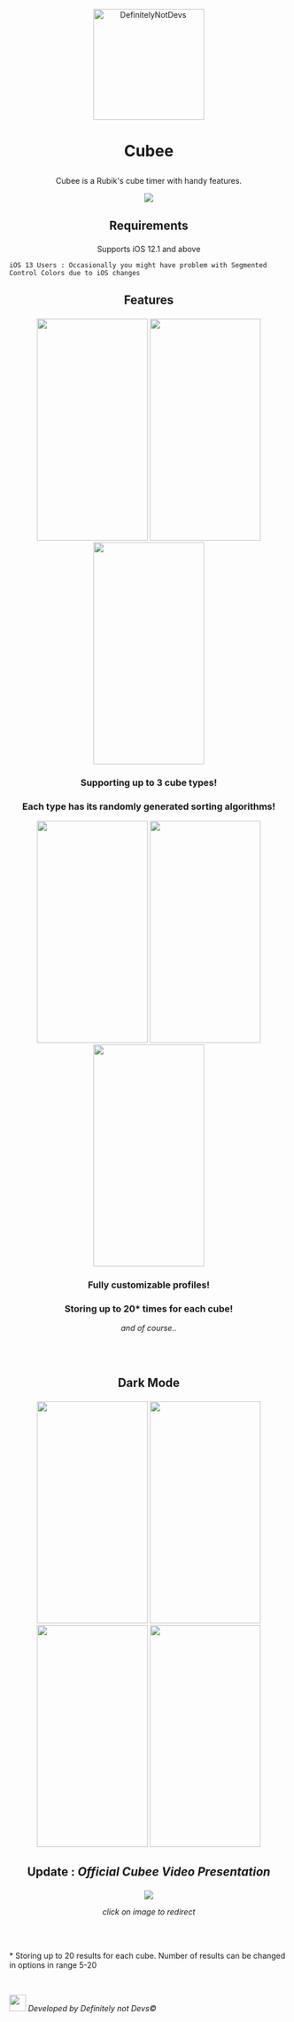 <p align="center" ><img src="https://github.com/tkielarbb/Tales-from-Village-Underworld/blob/master/first_game/Assets.xcassets/iconpur_Obszar_roboczy_1.png?raw=true" width=200
 height=200 title="Cubee" alt="DefinitelyNotDevs"/></p>
 
# <p align="center">Cubee</p>
<p align="center"> Cubee is a Rubik's cube timer with handy features. </p>
<p align="center">
  <img src="https://img.shields.io/badge/Made%20with-Swift%205.0-blue.svg" />
</p>

## <p align="center"> Requirements </p>
<p align="center"> Supports iOS 12.1 and above </p>

`iOS 13 Users : Occasionally you might have problem with Segmented Control Colors due to iOS changes`

## <p align="center"> Features </p>

<p align="center"> 
<img src="https://github.com/tkielarbb/Tales-from-Village-Underworld/blob/master/first_game/Assets.xcassets/3x3Light.png?raw=true" width=200 height=400 />
<img src="https://github.com/tkielarbb/Tales-from-Village-Underworld/blob/master/first_game/Assets.xcassets/2x2Light.png?raw=true" width=200 height=400 />
<img src="https://github.com/tkielarbb/Tales-from-Village-Underworld/blob/master/first_game/Assets.xcassets/PiraLight.png?raw=true" width=200 height=400 />
</p>

### <p align="center"> Supporting up to 3 cube types!</p>
### <p align="center"> Each type has its randomly generated sorting algorithms!</p>

<p align="center"> 
<img src="https://github.com/tkielarbb/Tales-from-Village-Underworld/blob/master/first_game/Assets.xcassets/MenuLight.png?raw=true" width=200 height=400 />
<img src="https://github.com/tkielarbb/Tales-from-Village-Underworld/blob/master/first_game/Assets.xcassets/AccountLight.png?raw=true" width=200 height=400 />
<img src="https://github.com/tkielarbb/Tales-from-Village-Underworld/blob/master/first_game/Assets.xcassets/resultsLight.png?raw=true" width=200 height=400 />
</p>

### <p align="center"> Fully customizable profiles!</p>
### <p align="center"> Storing up to 20* times for each cube!</p>
<p align="center"> <i> and of course.. </i> </p>
<br><br>

##  <p align="center">Dark Mode</p>
<p align="center"> 
<img src="https://github.com/tkielarbb/Tales-from-Village-Underworld/blob/master/first_game/Assets.xcassets/3x3Dark.png?raw=true" width=200 height=400 />
<img src="https://github.com/tkielarbb/Tales-from-Village-Underworld/blob/master/first_game/Assets.xcassets/MenuDark.png?raw=true" width=200 height=400 />
<img src="https://github.com/tkielarbb/Tales-from-Village-Underworld/blob/master/first_game/Assets.xcassets/AccountDark.png?raw=true" width=200 height=400 />
<img src="https://github.com/tkielarbb/Tales-from-Village-Underworld/blob/master/first_game/Assets.xcassets/resultsDark.png?raw=true" width=200 height=400 />
</p>

## <p align="center"> Update : <i> Official Cubee Video Presentation </i> </p>

<p align="center"> <img src="https://img.youtube.com/vi/lQ49DQKIyBM/0.jpg" href="https://www.youtube.com/watch?v=lQ49DQKIyBM" /> </p>
<p align="center"> <i> click on image to redirect </i> </p>
<br><br>
<p> * Storing up to 20 results for each cube. Number of results can be changed in options in range 5-20 </p>
<br>

<p> <img width=30 height=30 src="https://github.com/tkielarbb/Cubee/blob/fixes/Cubee/Assets.xcassets/account.imageset/account.png?raw=true"/><i> Developed by Definitely not Devs© </i>  </p>
